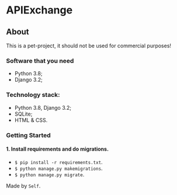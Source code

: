 # **APIExchange**

## About
This is a pet-project, it should not be used for commercial purposes!
<br/>

### Software that you need
* Python 3.8;
* Django 3.2;

### Technology stack:
* Python 3.8, Django 3.2;
* SQLite;
* HTML & CSS.

### Getting Started

#### 1. Install requirements and do migrations.
* `$ pip install -r requirements.txt`.
* `$ python manage.py makemigrations`.
* `$ python manage.py migrate`.

Made by `Self`.
